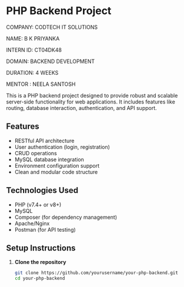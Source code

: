 # PHP Backend Project

COMPANY: CODTECH IT SOLUTIONS

NAME: B K PRIYANKA

INTERN ID: CT04DK48

DOMAIN: BACKEND DEVELOPMENT

DURATION: 4 WEEKS

MENTOR : NEELA SANTOSH


This is a PHP backend project designed to provide robust and scalable server-side functionality for web applications. It includes features like routing, database interaction, authentication, and API support.

## Features

- RESTful API architecture
- User authentication (login, registration)
- CRUD operations
- MySQL database integration
- Environment configuration support
- Clean and modular code structure

## Technologies Used

- PHP (v7.4+ or v8+)
- MySQL
- Composer (for dependency management)
- Apache/Nginx
- Postman (for API testing)


## Setup Instructions

1. **Clone the repository**
   ```bash
   git clone https://github.com/yourusername/your-php-backend.git
   cd your-php-backend


